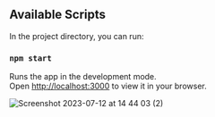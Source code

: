 
## Available Scripts

In the project directory, you can run:

### `npm start`

Runs the app in the development mode.\
Open [http://localhost:3000](http://localhost:3000) to view it in your browser.

![Screenshot 2023-07-12 at 14 44 03 (2)](https://github.com/zaikis/imdb/assets/62755319/eff1e9e4-5b6d-4ec7-8cf0-3685696d6b0e)



